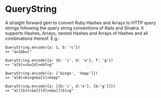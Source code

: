 # QueryString

A straight forward gem to convert Ruby Hashes and Arrays to HTTP query strings following the query string conventions of Rails and Sinatra. It supports Hashes, Arrays, nested Hashes and Arrays of Hashes and all combinations thereof. E.g.:

    QueryString.encode({a: 1, b: "c"})
    => "a=1&b=c"

    QueryString.encode({a: {b: 'c', d: 'e'}, f: 'g'})
    => "a[b]=c&a[d]=e&f=g"

    QueryString.encode({a: ['bingo', 'hepp']})
    => "a[0]=bingo&a[1]=hepp"

    QueryString.encode({a: [{b:'c', d:'e'}, {b:'g'}]})
    => "a[][b]=c&a[][d]=e&a[][b]=g"
